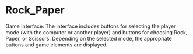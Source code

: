 # Rock_Paper
Game Interface: The interface includes buttons for selecting the player mode (with the computer or another player) and buttons for choosing Rock, Paper, or Scissors. Depending on the selected mode, the appropriate buttons and game elements are displayed.
